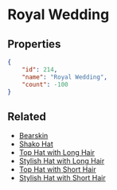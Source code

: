 # Royal Wedding

<no description available>

## Properties

```json
{
    "id": 214,
    "name": "Royal Wedding",
    "count": -100
}
```

## Related

- [Bearskin](../items/5489-bearskin.md)
- [Shako Hat](../items/5490-shako-hat.md)
- [Top Hat with Long Hair](../items/5491-top-hat-with-long-hair.md)
- [Stylish Hat with Long Hair](../items/5492-stylish-hat-with-long-hair.md)
- [Top Hat with Short Hair](../items/5493-top-hat-with-short-hair.md)
- [Stylish Hat with Short Hair](../items/5494-stylish-hat-with-short-hair.md)


